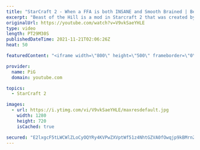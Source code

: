 ```yaml
---
title: "StarCraft 2 - When a FFA is both INSANE and Smooth Brained | Beast of the Hill"
excerpt: "Beast of the Hill is a mod in Starcraft 2 that was created by Beastyqt where the aim is to occupy the red dot in the centre of the map. For this one, if you hold the middle it is worth 4 bases of mining! This one features our resident Smooth Brain, Santa Claws, and as usual he is up to no good! If you"
originalUrl: https://youtube.com/watch?v=V9vkSaeYHLE
type: video
length: PT29M30S
publishedDateTime: 2021-11-21T02:06:26Z
heat: 50

featuredContent: "<iframe width=\"800\" height=\"500\" frameborder=\"0\" src=\"https://www.youtube.com/embed/V9vkSaeYHLE\" allow=\"accelerometer; autoplay; encrypted-media; gyroscope; picture-in-picture\" allowfullscreen></iframe>"

provider:
  name: PiG
  domain: youtube.com

topics:
  - StarCraft 2

images:
  - url: https://i.ytimg.com/vi/V9vkSaeYHLE/maxresdefault.jpg
    width: 1280
    height: 720
    isCached: true

secured: "E2lxgcF5tLWCWlZLoCyOQYRy4KVPwZXVptWf51z4NhtGZVA0fOwqjp9kBMrnZHaj0ksufuElnI+6EKFb/pC8TrACQJYd+dphEx4bnrOl73sJMKizMshrvG/yEJ7cD1fQ2OyhcnBqKCX/8PWi+x8lBtMxzvN96edcHVoXr7M5F+zliQY/RbDEC3KHniIt+lAv8zoxfKTgxHi79TereiNtCbPg56+wL0tnNNzdvKfbtZuHOe8sBc+umiRmsbpr64XdoyaADWkz358Vl7EEOMLM4p91cFSCg60k+Rvfkjv5vzUuWm7CpL5/6Mc1sl7U0QzQH1nroJNth9O+ndJ6nYDWy/HEvSl9gOV6XS+D6KGEepRLl+zxuHlb1xc36gCbzO0nFghb3yTSYVSzM+PRz/aCykFIh3BptKgb8tSZqWoZvXc=;bCeWrgr516WJQKSncb5Agg=="
---
```


